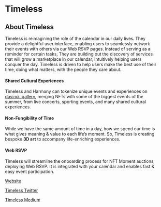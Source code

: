 # Timeless

## About Timeless

Timeless is reimagining the role of the calendar in our daily lives. They provide a delightful user interface, enabling users to seamlessly network their events with others via our Web RSVP pages. Instead of serving as a reminder for certain tasks, They are building out the discovery of services that will grow a marketplace in our calendar, intuitively helping users conquer the day. Timeless is driven to help users make the best use of their time, doing what matters, with the people they care about.

#### Shared Cultural Experiences 

Timeless and Harmony can tokenize unique events and experiences on [davinci. gallery](https://davinci.gallery/), merging NFTs with some of the biggest events of the summer, from live concerts, sporting events, and many shared cultural experiences.

#### Non-Fungibility of Time 

While we have the same amount of time in a day, how we spend our time is what gives meaning & value to each life’s moment. So, Timeless is creating bespoke **3D art** to accompany life-enriching experiences.

#### Web RSVP

Timeless will streamline the onboarding process for NFT Moment auctions, deploying Web RSVP. It is integrated with your calendar and enables fast & easy event participation.



[Website](https://timeless.space) 

[Timeless Twitter](https://twitter.com/hqtimelessspace?s=21)

[Timeless Medium](https://medium.com/timeless-economy)

